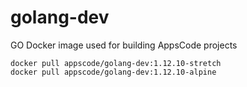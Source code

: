 # golang-dev

GO Docker image used for building AppsCode projects

```console
docker pull appscode/golang-dev:1.12.10-stretch
docker pull appscode/golang-dev:1.12.10-alpine
```
